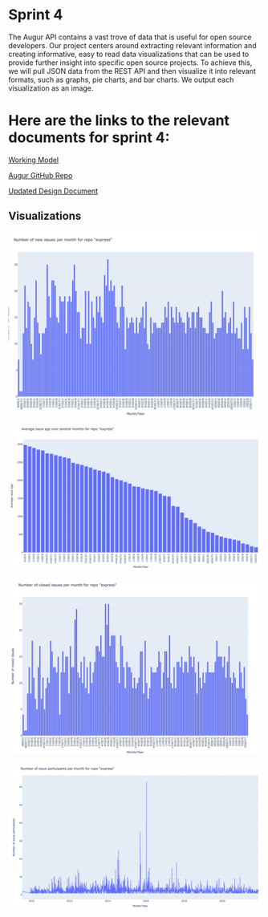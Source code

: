 # Sprint 4

The Augur API contains a vast trove of data that is useful for open source developers. 
Our project centers around extracting relevant information and creating informative, easy to read data visualizations that can be used to provide further insight into specific open source projects. 
To achieve this, we will pull JSON data from the REST API and then visualize it into relevant formats, such as graphs, pie charts, and bar charts. 
We output each visualization as an image.

# Here are the links to the relevant documents for sprint 4:

[Working Model](http://project4320.eastus.cloudapp.azure.com/)

[Augur GitHub Repo](https://github.com/ashprayaga/augur)

[Updated Design Document](https://docs.google.com/document/d/1odypIgyCCF-ZZHVI5jvof50nNXBzfTE94_u8RUlrV1Y/edit)

## Visualizations

![Number of New Issues Test](https://raw.githubusercontent.com/RyanBHuynh/CS-4320-Semester-Project/sprint3/number%20of%20new%20issues%20test.png)

![Average Issue Age Over Several Months](https://raw.githubusercontent.com/RyanBHuynh/CS-4320-Semester-Project/sprint4/average%20issue%20age%20over%20several%20months.png)

![Number of Closed Issues per Month](https://raw.githubusercontent.com/RyanBHuynh/CS-4320-Semester-Project/sprint3/number%20of%20closed%20issues%20test.png)

![Number of Issue Participants Per Month](https://raw.githubusercontent.com/RyanBHuynh/CS-4320-Semester-Project/sprint4/number%20of%20issue%20participants%20per%20month.png)
